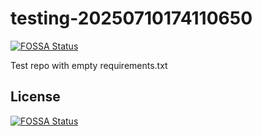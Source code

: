 # testing-20250710174110650
[![FOSSA Status](https://app.fossa.com/api/projects/git%2Bgithub.com%2Fkirogum%2Ftesting-20250710174110650.svg?type=shield)](https://app.fossa.com/projects/git%2Bgithub.com%2Fkirogum%2Ftesting-20250710174110650?ref=badge_shield)

Test repo with empty requirements.txt


## License
[![FOSSA Status](https://app.fossa.com/api/projects/git%2Bgithub.com%2Fkirogum%2Ftesting-20250710174110650.svg?type=large)](https://app.fossa.com/projects/git%2Bgithub.com%2Fkirogum%2Ftesting-20250710174110650?ref=badge_large)